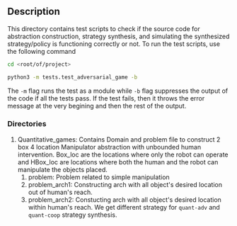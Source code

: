 ## Description

This directory contains test scripts to check if the source code for abstraction construction, strategy synthesis, and simulating the synthesized strategy/policy is functioning correctly or not. To run the test scripts, use the following command

```bash
cd <root/of/project>

python3 -m tests.test_adversarial_game -b
```

The `-m` flag runs the test as a module while `-b` flag suppresses the output of the code if all the tests pass. If the test fails, then it throws the error message at the very begining and then the rest of the output.

### Directories

1. Quantitative_games: Contains Domain and problem file to construct 2 box 4 location Manipulator abstraction with unbounded human intervention. Box_loc are the locations where only the robot can operate and HBox_loc are locations where both the human and the robot can manipulate the objects placed.
	1. problem: Problem related to simple manipulation
	2. problem_arch1: Constructing arch with all object's desired location out of human's reach.
	3. problem_arch2: Constucting arch with all object's desired location within human's reach. We get different strategy for `quant-adv` and `quant-coop` strategy synthesis. 
